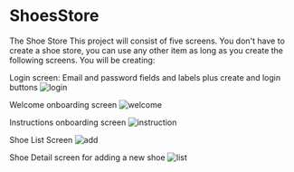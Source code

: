 # ShoesStore

The Shoe Store
This project will consist of five screens. You don't have to create a shoe store, you can use any other item as long as you create the following screens. You will be creating:

Login screen: Email and password fields and labels plus create and login buttons
![login](https://user-images.githubusercontent.com/87489620/200154825-98e283b9-25c7-4ca0-bc92-102c1f39d866.jpg)

Welcome onboarding screen
![welcome](https://user-images.githubusercontent.com/87489620/200154826-ca84dcfc-f975-47c4-ac0d-0c796c689d6e.jpg)

Instructions onboarding screen
![instruction](https://user-images.githubusercontent.com/87489620/200154827-05a01bc6-d590-46d6-bb8b-17bfb643f79e.jpg)

Shoe List Screen
![add](https://user-images.githubusercontent.com/87489620/200154829-8eaa2edc-160b-48a5-808d-665a0e568fc2.jpg)

Shoe Detail screen for adding a new shoe
![list](https://user-images.githubusercontent.com/87489620/200154830-e96e7af5-2e64-497e-803a-4015e576e42f.jpg)

